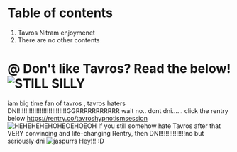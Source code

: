 #  Table of contents
1. Tavros Nitram enjoymenet
2. There are no other contents
                                                      
# @ Don't like Tavros? Read the below!![STILL SILLY](https://github.com/SpaceStationLevel7/Click-here-to-get-your-opinions-changed-FOR-FREE/assets/124318937/769b7f42-62ba-4a99-8fc2-5b7534c20941)
iam big time fan of tavros , tavros haters DNI!!!!!!!!!!!!!!!!!!!!!!!!!!!GGRRRRRRRRRRR
wait no.. dont dni...... click the rentry below
https://rentry.co/tavroshypnotismsession
![HEHEHEHEHOHEOEHOEOH](https://github.com/SpaceStationLevel7/moew/assets/124318937/b5272324-67f5-47dc-b297-312b4c000fa5)
If you still somehow hate Tavros after that VERY convincing and life-changing Rentry, then DNI!!!!!!!!!!!!!!no but seriously dni
![jaspurrs](https://github.com/SpaceStationLevel7/Click-here-to-get-your-opinions-changed-FOR-FREE/assets/124318937/5b31f09f-72cb-4e2f-9c8a-993806573cc2) Hey!!! :D
